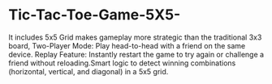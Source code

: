 # Tic-Tac-Toe-Game-5X5-
It includes 5x5 Grid makes gameplay more strategic than the traditional 3x3 board, Two-Player Mode: Play head-to-head with a friend on the same device.  Replay Feature: Instantly restart the game to try again or challenge a friend without reloading.Smart logic to detect winning combinations (horizontal, vertical, and diagonal) in a 5x5 grid.

